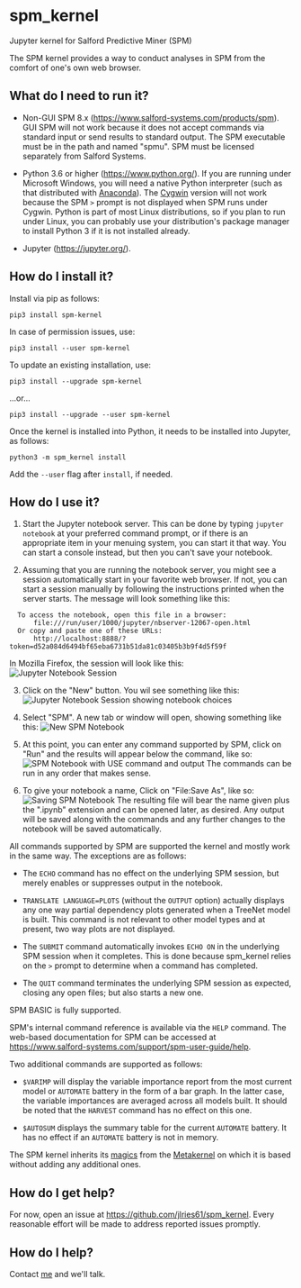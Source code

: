 # spm_kernel
Jupyter kernel for Salford Predictive Miner (SPM)

The SPM kernel provides a way to conduct analyses in SPM from the comfort of
one's own web browser.

## What do I need to run it?

* Non-GUI SPM 8.x (<https://www.salford-systems.com/products/spm>).
  GUI SPM will not work because it does not accept commands via
  standard input or send results to standard output.  The SPM executable
  must be in the path and named "spmu".  SPM must be licensed separately
  from Salford Systems.

* Python 3.6 or higher (<https://www.python.org/>).  If you are running
  under Microsoft Windows, you will need a native Python interpreter
  (such as that distributed with [Anaconda](https://www.anaconda.com)).
  The [Cygwin](http://cygwin.com/) version will not work because the
  SPM `>` prompt is not displayed when SPM runs under Cygwin.  Python is
  part of most Linux distributions, so if you plan to run under Linux,
  you can probably use your distribution's package manager to install
  Python 3 if it is not installed already.

* Jupyter (<https://jupyter.org/>).

## How do I install it?

Install via pip as follows:

`pip3 install spm-kernel`

In case of permission issues, use:

`pip3 install --user spm-kernel`

To update an existing installation, use:

`pip3 install --upgrade spm-kernel`

...or...

`pip3 install --upgrade --user spm-kernel`

Once the kernel is installed into Python, it needs to be installed into
Jupyter, as follows:

`python3 -m spm_kernel install`

Add the `--user` flag after `install`, if needed.

## How do I use it?

1.  Start the Jupyter notebook server.  This can be done by typing
  `jupyter notebook` at your preferred command prompt, or if there is an
  appropriate item in your menuing system, you can start it that way.
  You can start a console instead, but then you can't save your notebook.

2.  Assuming that you are running the notebook server, you might see a
  session automatically start in your favorite web browser.  If not, you can
  start a session manually by following the instructions printed when
  the server starts.  The message will look something like this:
  ```
    To access the notebook, open this file in a browser:
        file:///run/user/1000/jupyter/nbserver-12067-open.html
    Or copy and paste one of these URLs:
        http://localhost:8888/?token=d52a084d6494bf65eba6731b51da81c03405b3b9f4d5f59f
  ```
  In Mozilla Firefox, the session will look like this:
  ![](jupyter_session1.png "Jupyter Notebook Session")

3.  Click on the "New" button.  You wil see something like this:
  ![](jupyter_session2.png "Jupyter Notebook Session showing notebook choices")

4.  Select "SPM".  A new tab or window will open, showing something like this:
  ![](SPM_notebook1.png "New SPM Notebook")

5.  At this point, you can enter any command supported by SPM, click on "Run"
  and the results will appear below the command, like so:
  ![](SPM_notebook2.png "SPM Notebook with USE command and output")
  The commands can be run in any order that makes sense.

6.  To give your notebook a name, Click on "File:Save As", like so:
  ![](SPM_notebook_save_as.png "Saving SPM Notebook")
  The resulting file will bear the name given plus the ".ipynb" extension
  and can be opened later, as desired.  Any output will be saved along with
  the commands and any further changes to the notebook will be saved
  automatically.

All commands supported by SPM are supported the kernel and mostly work in
the same way.  The exceptions are as follows:

* The `ECHO` command has no effect on the underlying SPM session, but merely
  enables or suppresses output in the notebook.

* `TRANSLATE LANGUAGE=PLOTS` (without the `OUTPUT` option) actually displays
  any one way partial dependency plots generated when a TreeNet model is
  built.  This command is not relevant to other model types and at present,
  two way plots are not displayed.

* The `SUBMIT` command automatically invokes `ECHO ON` in the underlying
  SPM session when it completes.  This is done because  spm_kernel relies
  on the `>` prompt to determine when a command has completed.

* The `QUIT` command terminates the underlying SPM session as expected,
  closing any open files; but also starts a new one.

SPM BASIC is fully supported.

SPM's internal command reference is available via the `HELP` command.
The web-based documentation for SPM can be accessed at
<https://www.salford-systems.com/support/spm-user-guide/help>.

Two additional commands are supported as follows:

* `$VARIMP` will display the variable importance report from the most
  current model or `AUTOMATE` battery in the form of a bar graph.
  In the latter case, the variable importances are averaged across all models
  built.  It should be noted that the `HARVEST` command has no effect on this
  one.

* `$AUTOSUM` displays the summary table for the current `AUTOMATE` battery.
  It has no effect if an `AUTOMATE` battery is not in memory.

The SPM kernel inherits its
[magics](https://ipython.readthedocs.io/en/stable/interactive/magics.html)
from the [Metakernel](https://github.com/Calysto/metakernel) on which it is
based without adding any additional ones.

## How do I get help?

For now, open an issue at <https://github.com/jlries61/spm_kernel>.  Every
reasonable effort will be made to address reported issues promptly.

## How do I help?

Contact [me](https://github.com/jlries61) and we'll talk.
